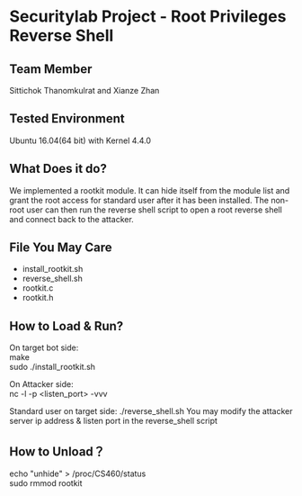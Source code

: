 # Securitylab Project - Root Privileges Reverse Shell

## Team Member
Sittichok Thanomkulrat and Xianze Zhan

## Tested Environment
Ubuntu 16.04(64 bit) with Kernel 4.4.0

## What Does it do?
We implemented a rootkit module. It can hide itself from the module list and grant the root access for standard user after it has been installed. The non-root user can then run the reverse shell script to open a root reverse shell and connect back to the attacker. 

## File You May Care
- install_rootkit.sh
- reverse_shell.sh
- rootkit.c
- rootkit.h

## How to Load & Run? <br />
On target bot side: <br />
  make <br />
  sudo ./install_rootkit.sh <br />
  
On Attacker side: <br />
  nc -l -p <listen_port> -vvv <br />
  
Standard user on target side:
  ./reverse_shell.sh
You may modify the attacker server ip address & listen port in the reverse_shell script <br />

## How to Unload？<br />
  echo "unhide" > /proc/CS460/status<br />
  sudo rmmod rootkit
